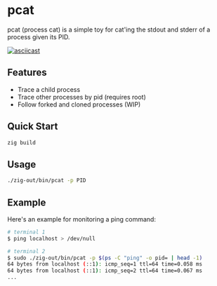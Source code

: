 # pcat

pcat (process cat) is a simple toy for cat'ing the stdout and stderr of a process given its PID.

[![asciicast](https://asciinema.org/a/AnISVmtu2NVEs8ssFqQ8XVYEo.svg)](https://asciinema.org/a/AnISVmtu2NVEs8ssFqQ8XVYEo)

## Features

- Trace a child process
- Trace other processes by pid (requires root)
- Follow forked and cloned processes (WIP)

## Quick Start

```bash
zig build
```

## Usage

```bash
./zig-out/bin/pcat -p PID
```

## Example

Here's an example for monitoring a ping command:

```bash
# terminal 1
$ ping localhost > /dev/null
```

```bash
# terminal 2
$ sudo ./zig-out/bin/pcat -p $(ps -C "ping" -o pid= | head -1)
64 bytes from localhost (::1): icmp_seq=1 ttl=64 time=0.058 ms
64 bytes from localhost (::1): icmp_seq=2 ttl=64 time=0.067 ms
...
```
